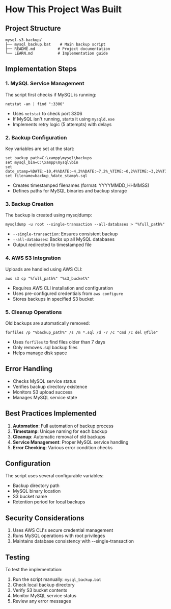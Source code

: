 # How This Project Was Built

## Project Structure
```
mysql-s3-backup/
├── mysql_backup.bat    # Main backup script
├── README.md          # Project documentation
└── LEARN.md           # Implementation guide
```

## Implementation Steps

### 1. MySQL Service Management
The script first checks if MySQL is running:
```batch
netstat -an | find ":3306"
```
- Uses `netstat` to check port 3306
- If MySQL isn't running, starts it using `mysqld.exe`
- Implements retry logic (5 attempts) with delays

### 2. Backup Configuration
Key variables are set at the start:
```batch
set backup_path=C:\xampp\mysql\backups
set mysql_bin=C:\xampp\mysql\bin
set date_stamp=%DATE:~10,4%%DATE:~4,2%%DATE:~7,2%_%TIME:~0,2%%TIME:~3,2%%TIME:~6,2%
set filename=backup_%date_stamp%.sql
```
- Creates timestamped filenames (format: YYYYMMDD_HHMMSS)
- Defines paths for MySQL binaries and backup storage

### 3. Backup Creation
The backup is created using mysqldump:
```batch
mysqldump -u root --single-transaction --all-databases > "%full_path%"
```
- `--single-transaction`: Ensures consistent backup
- `--all-databases`: Backs up all MySQL databases
- Output redirected to timestamped file

### 4. AWS S3 Integration
Uploads are handled using AWS CLI:
```batch
aws s3 cp "%full_path%" "%s3_bucket%"
```
- Requires AWS CLI installation and configuration
- Uses pre-configured credentials from `aws configure`
- Stores backups in specified S3 bucket

### 5. Cleanup Operations
Old backups are automatically removed:
```batch
forfiles /p "%backup_path%" /s /m *.sql /d -7 /c "cmd /c del @file"
```
- Uses `forfiles` to find files older than 7 days
- Only removes .sql backup files
- Helps manage disk space

## Error Handling
- Checks MySQL service status
- Verifies backup directory existence
- Monitors S3 upload success
- Manages MySQL service state

## Best Practices Implemented
1. **Automation**: Full automation of backup process
2. **Timestamp**: Unique naming for each backup
3. **Cleanup**: Automatic removal of old backups
4. **Service Management**: Proper MySQL service handling
5. **Error Checking**: Various error condition checks

## Configuration
The script uses several configurable variables:
- Backup directory path
- MySQL binary location
- S3 bucket name
- Retention period for local backups

## Security Considerations
1. Uses AWS CLI's secure credential management
2. Runs MySQL operations with root privileges
3. Maintains database consistency with --single-transaction

## Testing
To test the implementation:
1. Run the script manually: `mysql_backup.bat`
2. Check local backup directory
3. Verify S3 bucket contents
4. Monitor MySQL service status
5. Review any error messages
